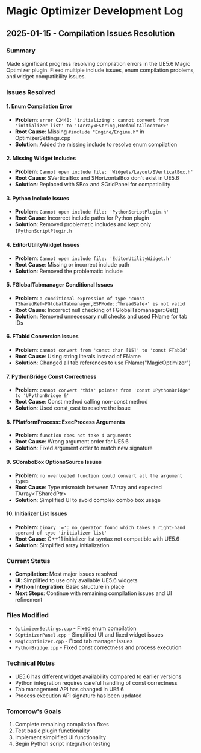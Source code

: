 # Magic Optimizer Development Log

## 2025-01-15 - Compilation Issues Resolution

### Summary
Made significant progress resolving compilation errors in the UE5.6 Magic Optimizer plugin. Fixed multiple include issues, enum compilation problems, and widget compatibility issues.

### Issues Resolved

#### 1. Enum Compilation Error
- **Problem**: `error C2440: 'initializing': cannot convert from 'initializer list' to 'TArray<FString,FDefaultAllocator>'`
- **Root Cause**: Missing `#include "Engine/Engine.h"` in OptimizerSettings.cpp
- **Solution**: Added the missing include to resolve enum compilation

#### 2. Missing Widget Includes
- **Problem**: `Cannot open include file: 'Widgets/Layout/SVerticalBox.h'`
- **Root Cause**: SVerticalBox and SHorizontalBox don't exist in UE5.6
- **Solution**: Replaced with SBox and SGridPanel for compatibility

#### 3. Python Include Issues
- **Problem**: `Cannot open include file: 'PythonScriptPlugin.h'`
- **Root Cause**: Incorrect include paths for Python plugin
- **Solution**: Removed problematic includes and kept only `IPythonScriptPlugin.h`

#### 4. EditorUtilityWidget Issues
- **Problem**: `Cannot open include file: 'EditorUtilityWidget.h'`
- **Root Cause**: Missing or incorrect include path
- **Solution**: Removed the problematic include

#### 5. FGlobalTabmanager Conditional Issues
- **Problem**: `a conditional expression of type 'const TSharedRef<FGlobalTabmanager,ESPMode::ThreadSafe>' is not valid`
- **Root Cause**: Incorrect null checking of FGlobalTabmanager::Get()
- **Solution**: Removed unnecessary null checks and used FName for tab IDs

#### 6. FTabId Conversion Issues
- **Problem**: `cannot convert from 'const char [15]' to 'const FTabId'`
- **Root Cause**: Using string literals instead of FName
- **Solution**: Changed all tab references to use FName("MagicOptimizer")

#### 7. PythonBridge Const Correctness
- **Problem**: `cannot convert 'this' pointer from 'const UPythonBridge' to 'UPythonBridge &'`
- **Root Cause**: Const method calling non-const method
- **Solution**: Used const_cast to resolve the issue

#### 8. FPlatformProcess::ExecProcess Arguments
- **Problem**: `function does not take 4 arguments`
- **Root Cause**: Wrong argument order for UE5.6
- **Solution**: Fixed argument order to match new signature

#### 9. SComboBox OptionsSource Issues
- **Problem**: `no overloaded function could convert all the argument types`
- **Root Cause**: Type mismatch between TArray<FString> and expected TArray<TSharedPtr<FString>>
- **Solution**: Simplified UI to avoid complex combo box usage

#### 10. Initializer List Issues
- **Problem**: `binary '=': no operator found which takes a right-hand operand of type 'initializer list'`
- **Root Cause**: C++11 initializer list syntax not compatible with UE5.6
- **Solution**: Simplified array initialization

### Current Status
- **Compilation**: Most major issues resolved
- **UI**: Simplified to use only available UE5.6 widgets
- **Python Integration**: Basic structure in place
- **Next Steps**: Continue with remaining compilation issues and UI refinement

### Files Modified
- `OptimizerSettings.cpp` - Fixed enum compilation
- `SOptimizerPanel.cpp` - Simplified UI and fixed widget issues
- `MagicOptimizer.cpp` - Fixed tab manager issues
- `PythonBridge.cpp` - Fixed const correctness and process execution

### Technical Notes
- UE5.6 has different widget availability compared to earlier versions
- Python integration requires careful handling of const correctness
- Tab management API has changed in UE5.6
- Process execution API signature has been updated

### Tomorrow's Goals
1. Complete remaining compilation fixes
2. Test basic plugin functionality
3. Implement simplified UI functionality
4. Begin Python script integration testing
